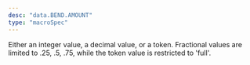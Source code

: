 ```yaml
---
desc: "data.BEND.AMOUNT"
type: "macroSpec"
---
```


Either an integer value, a decimal value, or a token. Fractional values are limited
to
.25, .5, .75, while the token value is restricted to 'full'.